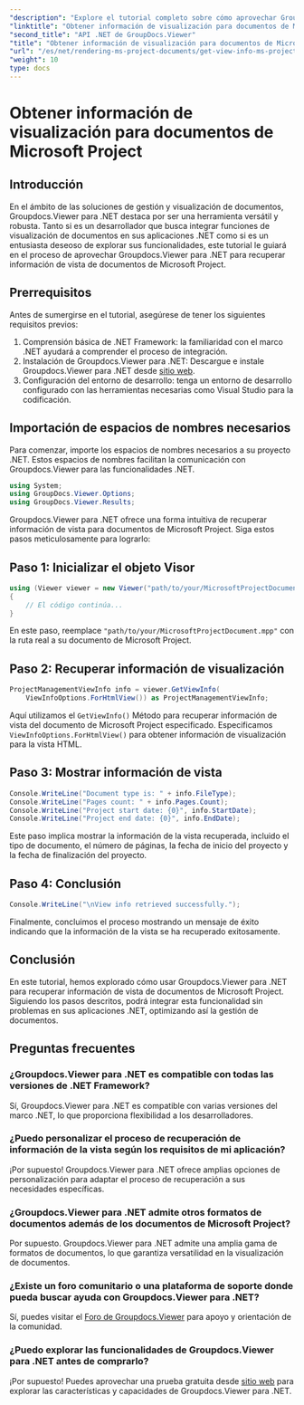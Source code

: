 ```yaml
---
"description": "Explore el tutorial completo sobre cómo aprovechar Groupdocs.Viewer para .NET para recuperar información de visualización de documentos de Microsoft Project sin esfuerzo."
"linktitle": "Obtener información de visualización para documentos de Microsoft Project"
"second_title": "API .NET de GroupDocs.Viewer"
"title": "Obtener información de visualización para documentos de Microsoft Project"
"url": "/es/net/rendering-ms-project-documents/get-view-info-ms-project/"
"weight": 10
type: docs
---
```

# Obtener información de visualización para documentos de Microsoft Project

## Introducción
En el ámbito de las soluciones de gestión y visualización de documentos, Groupdocs.Viewer para .NET destaca por ser una herramienta versátil y robusta. Tanto si es un desarrollador que busca integrar funciones de visualización de documentos en sus aplicaciones .NET como si es un entusiasta deseoso de explorar sus funcionalidades, este tutorial le guiará en el proceso de aprovechar Groupdocs.Viewer para .NET para recuperar información de vista de documentos de Microsoft Project.
## Prerrequisitos
Antes de sumergirse en el tutorial, asegúrese de tener los siguientes requisitos previos:
1. Comprensión básica de .NET Framework: la familiaridad con el marco .NET ayudará a comprender el proceso de integración.
2. Instalación de Groupdocs.Viewer para .NET: Descargue e instale Groupdocs.Viewer para .NET desde [sitio web](https://releases.groupdocs.com/viewer/net/).
3. Configuración del entorno de desarrollo: tenga un entorno de desarrollo configurado con las herramientas necesarias como Visual Studio para la codificación.

## Importación de espacios de nombres necesarios
Para comenzar, importe los espacios de nombres necesarios a su proyecto .NET. Estos espacios de nombres facilitan la comunicación con Groupdocs.Viewer para las funcionalidades .NET.

```csharp
using System;
using GroupDocs.Viewer.Options;
using GroupDocs.Viewer.Results;
```

Groupdocs.Viewer para .NET ofrece una forma intuitiva de recuperar información de vista para documentos de Microsoft Project. Siga estos pasos meticulosamente para lograrlo:
## Paso 1: Inicializar el objeto Visor
```csharp
using (Viewer viewer = new Viewer("path/to/your/MicrosoftProjectDocument.mpp"))
{
    // El código continúa...
}
```
En este paso, reemplace `"path/to/your/MicrosoftProjectDocument.mpp"` con la ruta real a su documento de Microsoft Project.
## Paso 2: Recuperar información de visualización
```csharp
ProjectManagementViewInfo info = viewer.GetViewInfo(
    ViewInfoOptions.ForHtmlView()) as ProjectManagementViewInfo;
```
Aquí utilizamos el `GetViewInfo()` Método para recuperar información de vista del documento de Microsoft Project especificado. Especificamos `ViewInfoOptions.ForHtmlView()` para obtener información de visualización para la vista HTML.
## Paso 3: Mostrar información de vista
```csharp
Console.WriteLine("Document type is: " + info.FileType);
Console.WriteLine("Pages count: " + info.Pages.Count);
Console.WriteLine("Project start date: {0}", info.StartDate);
Console.WriteLine("Project end date: {0}", info.EndDate);
```
Este paso implica mostrar la información de la vista recuperada, incluido el tipo de documento, el número de páginas, la fecha de inicio del proyecto y la fecha de finalización del proyecto.
## Paso 4: Conclusión
```csharp
Console.WriteLine("\nView info retrieved successfully.");
```
Finalmente, concluimos el proceso mostrando un mensaje de éxito indicando que la información de la vista se ha recuperado exitosamente.

## Conclusión
En este tutorial, hemos explorado cómo usar Groupdocs.Viewer para .NET para recuperar información de vista de documentos de Microsoft Project. Siguiendo los pasos descritos, podrá integrar esta funcionalidad sin problemas en sus aplicaciones .NET, optimizando así la gestión de documentos.
## Preguntas frecuentes

### ¿Groupdocs.Viewer para .NET es compatible con todas las versiones de .NET Framework?

Sí, Groupdocs.Viewer para .NET es compatible con varias versiones del marco .NET, lo que proporciona flexibilidad a los desarrolladores.

### ¿Puedo personalizar el proceso de recuperación de información de la vista según los requisitos de mi aplicación?

¡Por supuesto! Groupdocs.Viewer para .NET ofrece amplias opciones de personalización para adaptar el proceso de recuperación a sus necesidades específicas.

### ¿Groupdocs.Viewer para .NET admite otros formatos de documentos además de los documentos de Microsoft Project?

Por supuesto. Groupdocs.Viewer para .NET admite una amplia gama de formatos de documentos, lo que garantiza versatilidad en la visualización de documentos.

### ¿Existe un foro comunitario o una plataforma de soporte donde pueda buscar ayuda con Groupdocs.Viewer para .NET?

Sí, puedes visitar el [Foro de Groupdocs.Viewer](https://forum.groupdocs.com/c/viewer/9) para apoyo y orientación de la comunidad.

### ¿Puedo explorar las funcionalidades de Groupdocs.Viewer para .NET antes de comprarlo?

¡Por supuesto! Puedes aprovechar una prueba gratuita desde [sitio web](https://releases.groupdocs.com/) para explorar las características y capacidades de Groupdocs.Viewer para .NET.